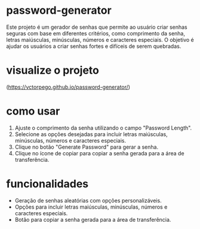 # password-generator

Este projeto é um gerador de senhas que permite ao usuário criar senhas seguras com base em diferentes critérios, como comprimento da senha, letras maiúsculas, minúsculas, números e caracteres especiais. O objetivo é ajudar os usuários a criar senhas fortes e difíceis de serem quebradas.

# visualize o projeto
(https://vctorpego.github.io/password-generator/)

# como usar

1. Ajuste o comprimento da senha utilizando o campo "Password Length".
2. Selecione as opções desejadas para incluir letras maiúsculas, minúsculas, números e caracteres especiais.
3. Clique no botão "Generate Password" para gerar a senha.
4. Clique no ícone de copiar para copiar a senha gerada para a área de transferência.

# funcionalidades

- Geração de senhas aleatórias com opções personalizáveis.
- Opções para incluir letras maiúsculas, minúsculas, números e caracteres especiais.
- Botão para copiar a senha gerada para a área de transferência.


